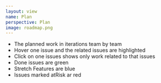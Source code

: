 ```yaml
---
layout: view
name: Plan
perspective: Plan
image: roadmap.png
---
```

<ul>
  <li>The planned work in iterations team by team</li>
  <li>Hover one issue and the related issues are highlighted</li>
  <li>Click on one issues shows only work related to that issues</li>
  <li>Done issues are green</li>
  <li>Stretch Features are blue</li>
  <li>Issues marked atRisk ar red</li>
</ul>
